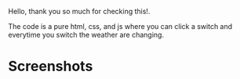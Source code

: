 Hello, thank you so much for checking this!.

The code is a pure html, css, and js where you can click a switch and everytime you switch the weather are changing.


<h1>Screenshots</h1>
